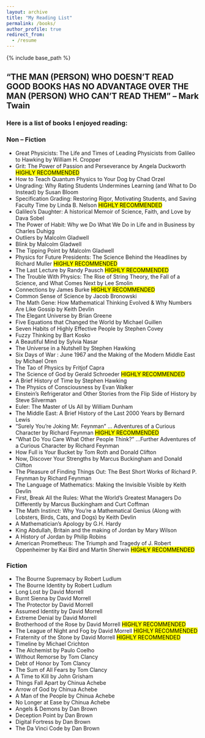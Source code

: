 ```yaml
---
layout: archive
title: "My Reading List"
permalink: /books/
author_profile: true
redirect_from:
  - /resume
---
```


{% include base_path %}

## “THE MAN (PERSON) WHO DOESN’T READ GOOD BOOKS HAS NO ADVANTAGE OVER THE MAN (PERSON) WHO CAN’T READ THEM” – Mark Twain

### Here is a list of books I enjoyed reading:
### Non – Fiction
* Great Physicists: The Life and Times of Leading Physicists from Galileo to Hawking by William H. Cropper
* Grit: The Power of Passion and Perseverance by Angela Duckworth <mark>HIGHLY RECOMMENDED</mark>
* How to Teach Quantum Physics to Your Dog by Chad Orzel
* Ungrading: Why Rating Students Undermines Learning (and What to Do Instead) by Susan Bloom
* Specification Grading: Restoring Rigor, Motivating Students, and Saving Faculty Time by Linda B. Nelson <mark>HIGHLY RECOMMENDED</mark>
* Galileo’s Daughter: A historical Memoir of Science, Faith, and Love by Dava Sobel
* The Power of Habit: Why we Do What We Do in Life and in Business by Charles Duhigg
* Outliers by Malcolm Gladwell
* Blink by Malcolm Gladwell
* The Tipping Point by Malcolm Gladwell
* Physics for Future Presidents: The Science Behind the Headlines by Richard Muller <mark>HIGHLY RECOMMENDED</mark>
* The Last Lecture by Randy Pausch <mark>HIGHLY RECOMMENDED</mark>
* The Trouble With Physics: The Rise of String Theory, the Fall of a Science, and What Comes Next by Lee Smolin
* Connections by James Burke <mark>HIGHLY RECOMMENDED</mark>
* Common Sense of Science by Jacob Bronowski
* The Math Gene: How Mathematical Thinking Evolved & Why Numbers Are Like Gossip by Keith Devlin
* The Elegant Universe by Brian Greene
* Five Equations that Changed the World by Michael Guillen
* Seven Habits of Highly Effective People by Stephen Covey
* Fuzzy Thinking by Bart Kosko
* A Beautiful Mind by Sylvia Nasar
* The Universe in a Nutshell by Stephen Hawking
* Six Days of War : June 1967 and the Making of the Modern Middle East by Michael Oren
* The Tao of Physics by Fritjof Capra
* The Science of God by Gerald Schroeder <mark>HIGHLY RECOMMENDED</mark>
* A Brief History of Time by Stephen Hawking
* The Physics of Consciousness by Evan Walker
* Einstein’s Refrigerator and Other Stories from the Flip Side of History by Steve Silverman
* Euler: The Master of Us All by William Dunham
* The Middle East: A Brief History of the Last 2000 Years by Bernard Lewis
* “Surely You’re Joking Mr. Feynman” … Adventures of a Curious Character by Richard Feynman <mark>HIGHLY RECOMMENDED</mark>
* “What Do You Care What Other People Think?” …Further Adventures of a Curious Character by Richard Feynman
* How Full is Your Bucket by Tom Roth and Donald Clifton
* Now, Discover Your Strengths by Marcus Buckingham and Donald Clifton
* The Pleasure of Finding Things Out: The Best Short Works of Richard P. Feynman by Richard Feynman
* The Language of Mathematics: Making the Invisible Visible by Keith Devlin
* First, Break All the Rules: What the World’s Greatest Managers Do Differently by Marcus Buckingham and Curt Coffman
* The Math Instinct: Why You’re a Mathematical Genius (Along with Lobsters, Birds, Cats, and Dogs) by Keith Devlin
* A Mathematician’s Apology by G.H. Hardy
* King Abdullah, Britain and the making of Jordan by Mary Wilson
* A History of Jordan by Philip Robins
* American Prometheus: The Triumph and Tragedy of J. Robert Oppenheimer by Kai Bird and Martin Sherwin <mark>HIGHLY RECOMMENDED</mark>

### Fiction
* The Bourne Supremacy by Robert Ludlum
* The Bourne Identity by Robert Ludlum
* Long Lost by David Morrell
* Burnt Sienna by David Morrell
* The Protector by David Morrell
* Assumed Identity by David Morrell
* Extreme Denial by David Morrell
* Brotherhood of the Rose by David Morrell <mark>HIGHLY RECOMMENDED</mark>
* The League of Night and Fog by David Morrell <mark>HIGHLY RECOMMENDED</mark>
* Fraternity of the Stone by David Morrell <mark>HIGHLY RECOMMENDED</mark>
* Timeline by Michael Crichton
* The Alchemist by Paulo Coelho
* Without Remorse by Tom Clancy
* Debt of Honor by Tom Clancy
* The Sum of All Fears by Tom Clancy
* A Time to Kill by John Grisham
* Things Fall Apart by Chinua Achebe
* Arrow of God by Chinua Achebe
* A Man of the People by Chinua Achebe
* No Longer at Ease by Chinua Achebe
* Angels & Demons by Dan Brown
* Deception Point by Dan Brown
* Digital Fortress by Dan Brown
* The Da Vinci Code by Dan Brown
